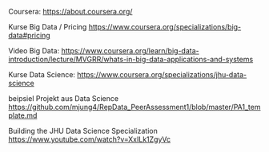 
Coursera:
https://about.coursera.org/

Kurse Big Data / Pricing
https://www.coursera.org/specializations/big-data#pricing

Video Big Data:
https://www.coursera.org/learn/big-data-introduction/lecture/MVGRR/whats-in-big-data-applications-and-systems

Kurse Data Science:
https://www.coursera.org/specializations/jhu-data-science

beipsiel Projekt aus Data Science
https://github.com/mjung4/RepData_PeerAssessment1/blob/master/PA1_template.md

Building the JHU Data Science Specialization 
https://www.youtube.com/watch?v=XxILk1ZgyVc




